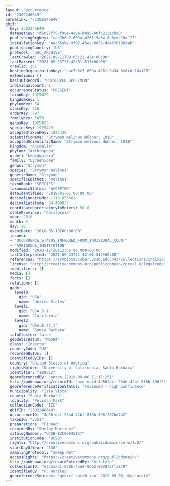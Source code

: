 ```yaml
---
layout: "occurrence"
id: "2302246649"
permalink: "/2302246649"
gbif:
  key: 2302246649
  datasetKey: "d6097f75-f99e-4c2a-b8a5-b0fc213ecbd0"
  publishingOrgKey: "cae7b6c7-669a-4261-9a34-6e8cdc16a125"
  installationKey: "4ec55ebe-9f92-45ec-b076-dd45f61003ab"
  publishingCountry: "US"
  protocol: "DWC_ARCHIVE"
  lastCrawled: "2021-09-11T09:05:22.434+00:00"
  lastParsed: "2021-09-23T21:42:01.515+00:00"
  crawlId: 161
  hostingOrganizationKey: "cae7b6c7-669a-4261-9a34-6e8cdc16a125"
  extensions: {}
  basisOfRecord: "PRESERVED_SPECIMEN"
  individualCount: 1
  occurrenceStatus: "PRESENT"
  taxonKey: 1925429
  kingdomKey: 1
  phylumKey: 54
  classKey: 216
  orderKey: 797
  familyKey: 5473
  genusKey: 1925423
  speciesKey: 1925429
  acceptedTaxonKey: 1925429
  scientificName: "Strymon melinus Hübner, 1818"
  acceptedScientificName: "Strymon melinus Hübner, 1818"
  kingdom: "Animalia"
  phylum: "Arthropoda"
  order: "Lepidoptera"
  family: "Lycaenidae"
  genus: "Strymon"
  species: "Strymon melinus"
  genericName: "Strymon"
  specificEpithet: "melinus"
  taxonRank: "SPECIES"
  taxonomicStatus: "ACCEPTED"
  dateIdentified: "2018-01-01T00:00:00"
  decimalLongitude: -119.855661
  decimalLatitude: 34.409037
  coordinateUncertaintyInMeters: 50.0
  stateProvince: "California"
  year: 2018
  month: 5
  day: 18
  eventDate: "2018-05-18T00:00:00"
  issues:
  - "OCCURRENCE_STATUS_INFERRED_FROM_INDIVIDUAL_COUNT"
  - "AMBIGUOUS_INSTITUTION"
  modified: "2020-12-28T12:56:04.000+00:00"
  lastInterpreted: "2021-09-23T21:42:01.515+00:00"
  references: "https://symbiota.ccber.ucsb.edu:443/collections/individual/index.php?occid=129612"
  license: "http://creativecommons.org/publicdomain/zero/1.0/legalcode"
  identifiers: []
  media: []
  facts: []
  relations: []
  gadm:
    level0:
      gid: "USA"
      name: "United States"
    level1:
      gid: "USA.5_1"
      name: "California"
    level2:
      gid: "USA.5.42_1"
      name: "Santa Barbara"
  isInCluster: false
  geodeticDatum: "WGS84"
  class: "Insecta"
  countryCode: "US"
  recordedByIDs: []
  identifiedByIDs: []
  country: "United States of America"
  rightsHolder: "University of California, Santa Barbara"
  identifier: "129612"
  georeferencedBy: "entan (2019-09-06 11:17:25)"
  http://unknown.org/recordId: "urn:uuid:4d56fdcf-234d-42bf-8f6b-396f287bd742"
  georeferenceVerificationStatus: "reviewed - high confidence"
  municipality: "Isla Vista"
  county: "Santa Barbara"
  locality: "Pelican Park"
  collectionCode: "IZC"
  gbifID: "2302246649"
  occurrenceID: "4d56fdcf-234d-42bf-8f6b-396f287bd742"
  taxonID: "5251"
  preparations: "Pinned"
  recordedBy: "Shelby Martinez"
  catalogNumber: "UCSB-IZC00035157"
  institutionCode: "UCSB"
  rights: "http://creativecommons.org/publicdomain/zero/1.0/"
  startDayOfYear: "138"
  samplingProtocol: "Sweep Net"
  accessRights: "https://creativecommons.org/publicdomain/"
  http://unknown.org/recordEnteredBy: "kristyle"
  collectionID: "e7c51ab1-870b-4ee8-9d62-092875ffa870"
  identifiedBy: "P. Horsley"
  georeferenceSources: "georef batch tool 2019-09-06; GeoLocate"
---
```

